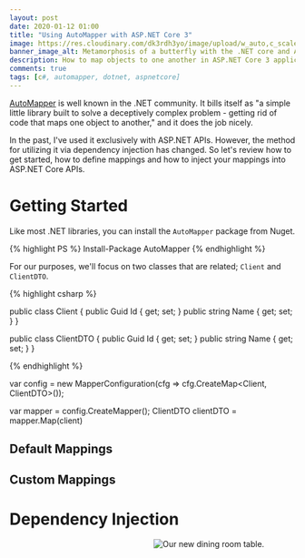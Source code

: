 ```yaml
---
layout: post
date: 2020-01-12 01:00
title: "Using AutoMapper with ASP.NET Core 3"
image: https://res.cloudinary.com/dk3rdh3yo/image/upload/w_auto,c_scale/header_wtvp67.png
banner_image_alt: Metamorphosis of a butterfly with the .NET core and AutoMapper logos
description: How to map objects to one another in ASP.NET Core 3 applications with AutoMapper.
comments: true
tags: [c#, automapper, dotnet, aspnetcore]
---
```


[AutoMapper] is well known in the .NET community. It bills itself as "a simple little library built
to solve a deceptively complex problem - getting rid of code that maps one object to another,"
and it does the job nicely.

In the past, I've used it exclusively with ASP.NET APIs. However, the method for utilizing it via
dependency injection has changed. So let's review how to get started, how to define mappings and
how to inject your mappings into ASP.NET Core APIs.

<!--more-->

# Getting Started

Like most .NET libraries, you can install the `AutoMapper` package from Nuget.

{% highlight PS %}
Install-Package AutoMapper
{% endhighlight %}

For our purposes, we'll focus on two classes that are related; `Client` and `ClientDTO`.

{% highlight csharp %}

public class Client
{
public Guid Id { get; set; }
public string Name { get; set; }
}

public class ClientDTO
{
public Guid Id { get; set; }
public string Name { get; set; }
}

{% endhighlight %}

var config = new MapperConfiguration(cfg => cfg.CreateMap<Client, ClientDTO>());

var mapper = config.CreateMapper();
ClientDTO clientDTO = mapper.Map<ClientDTO>(client)

## Default Mappings

## Custom Mappings

# Dependency Injection

<figure style="width:250px;float:right;margin: 0 0 10px 10px">
    <img src="https://res.cloudinary.com/dk3rdh3yo/image/upload/w_auto,c_scale/53030755_2228476424037910_6307370620143831616_n_igcxrg.jpg" alt="Our new dining room table.">
</figure>

[automapper]: https://automapper.org/
